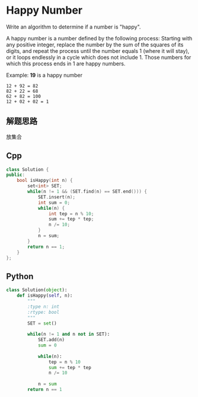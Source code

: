 Happy Number
===

Write an algorithm to determine if a number is "happy".

A happy number is a number defined by the following process: Starting with any positive integer, replace the number by the sum of the squares of its digits, and repeat the process until the number equals 1 (where it will stay), or it loops endlessly in a cycle which does not include 1. Those numbers for which this process ends in 1 are happy numbers.

Example: **19** is a happy number
```
12 + 92 = 82
82 + 22 = 68
62 + 82 = 100
12 + 02 + 02 = 1
```
## 解题思路
放集合

## Cpp
```cpp
class Solution {
public:
    bool isHappy(int n) {
        set<int> SET;
        while(n != 1 && (SET.find(n) == SET.end())) {
            SET.insert(n);
            int sum = 0;
            while(n) {
                int tep = n % 10;
                sum += tep * tep;
                n /= 10;
            }
            n = sum;
        }
        return n == 1;
    }
};
```

## Python
```python
class Solution(object):
    def isHappy(self, n):
        """
        :type n: int
        :rtype: bool
        """
        SET = set()
        
        while(n != 1 and n not in SET):
            SET.add(n)
            sum = 0
            
            while(n):
                tep = n % 10
                sum += tep * tep
                n /= 10
            
            n = sum
        return n == 1
```
